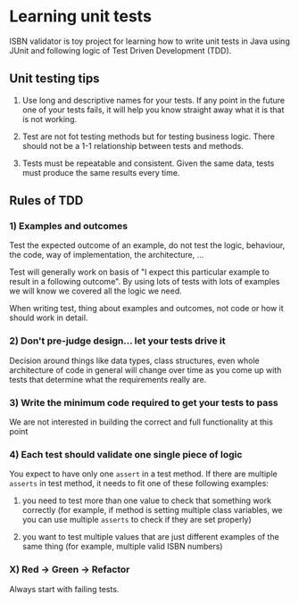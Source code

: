 # Learning unit tests

ISBN validator is toy project for learning how to write unit tests in Java using JUnit and following logic of Test Driven Development (TDD).

## Unit testing tips

1) Use long and descriptive names for your tests. If any point in the future one of your tests fails, it will help you know straight away what it is that is not working.

2) Test are not fot testing methods but for testing business logic. There should not be a 1-1 relationship between tests and methods.

3) Tests must be repeatable and consistent. Given the same data, tests must produce the same results every time.

## Rules of TDD

### 1) Examples and outcomes

Test the expected outcome of an example, do not test the logic, behaviour, the code, way of implementation, the architecture, ...

Test will generally work on basis of "I expect this particular example to result in a following outcome". By using lots of tests with lots of examples we will know we covered all the logic we need.

When writing test, thing about examples and outcomes, not code or how it should work in detail.

### 2) Don't pre-judge design... let your tests drive it

Decision around things like data types, class structures, even whole architecture of code in general will change over time as you come up with tests that determine what the requirements really are.

### 3) Write the minimum code required to get your tests to pass

We are not interested in building the correct and full functionality at this point

### 4) Each test should validate one single piece of logic

You expect to have only one `assert` in a test method. If there are multiple `asserts` in test method, it needs to fit one of these following examples:

1) you need to test more than one value to check that something work correctly (for example, if method is setting multiple class variables, we you can use multiple `asserts` to check if they are set properly)

2) you want to test multiple values that are just different examples of the same thing (for example, multiple valid ISBN numbers)

### X) Red -> Green -> Refactor

Always start with failing tests.